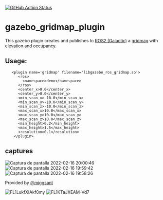 [![GitHub Action
Status](https://github.com/fmrico/gazebo_gridmap_plugin/workflows/main/badge.svg)](https://github.com/fmrico/gazebo_gridmap_plugin)

# gazebo_gridmap_plugin

This gazebo plugin creates and publishes to [ROS2 (Galactic)](https://docs.ros.org/en/galactic/index.html) a [gridmap](https://github.com/ANYbotics/grid_map) with elevation and occupancy.

## Usage:

```
   <plugin name='gridmap' filename='libgazebo_ros_gridmap.so'>
      <ros>
        <namespace>demo</namespace>
      </ros>
      <center_x>0.0</center_x>
      <center_y>0.0</center_y>
      <min_scan_x>-10.0</min_scan_x>
      <min_scan_y>-10.0</min_scan_y>
      <min_scan_z>-10.0</min_scan_z>
      <max_scan_x>10.0</max_scan_x>
      <max_scan_y>10.0</max_scan_y>
      <max_scan_z>10.0</max_scan_z>
      <min_height>0.2</min_height>
      <max_height>1.5</max_height>
      <resolution>0.1</resolution>
    </plugin>
```

## captures

![Captura de pantalla 2022-02-16 20:00:46](https://user-images.githubusercontent.com/3810011/154469799-23fbca08-cc6d-4d6c-8398-eb8dda94342b.png)
![Captura de pantalla 2022-02-16 19:59:42](https://user-images.githubusercontent.com/3810011/154469801-a73b0ada-d3db-439d-bc9e-1995696227d5.png)
![Captura de pantalla 2022-02-16 19:58:26](https://user-images.githubusercontent.com/3810011/154469802-2878e765-d718-4a81-b234-2b61c3b674c4.png)

Provided by [@miggsant](https://twitter.com/miggsant/status/1494434063838547977)

![FL1LukfXIAkf0my](https://user-images.githubusercontent.com/3810011/154728065-d001c324-ba64-4537-bae7-e840178d6c4d.jpeg)
![FL1KTaJXEAM-Vd7](https://user-images.githubusercontent.com/3810011/154728082-f7103b80-71d2-4d3e-85a7-59b0777f60b1.jpeg)

